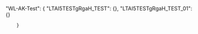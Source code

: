    "WL-AK-Test": {
            "LTAI5TESTgRgaH_TEST": {},
            "LTAI5TESTgRgaH_TEST_01": {}

        }
